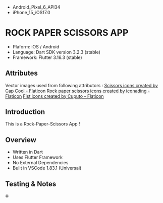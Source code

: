 ###
- Android_Pixel_6_API34
- iPhone_15_iOS17.0

# ROCK PAPER SCISSORS APP
* Plaform: iOS / Android
* Language: Dart SDK version 3.2.3 (stable)
* Framework: Flutter 3.16.3 (stable)

## Attributes
Vector images used from following attributors : 
<a href="https://www.flaticon.com/free-icons/scissors" title="scissors icons">Scissors icons created by Cap Cool - Flaticon</a>
<a href="https://www.flaticon.com/free-icons/rock-paper-scissors" title="rock paper scissors icons">Rock paper scissors icons created by iconading - Flaticon</a>
<a href="https://www.flaticon.com/free-icons/fist" title="fist icons">Fist icons created by Cuputo - Flaticon</a>


## Introduction
This is a Rock-Paper-Scissors App !

## Overview
- Written in Dart 
- Uses Flutter Framework
- No External Dependencies
- Built in VSCode 1.83.1 (Universal)

## Testing & Notes
➕ 